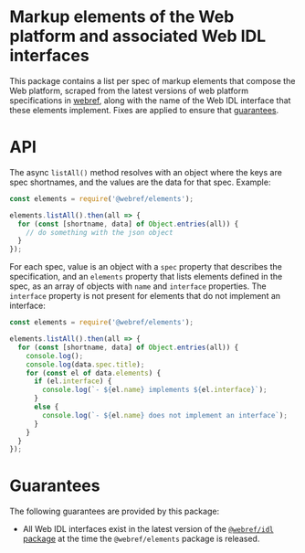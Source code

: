 # Markup elements of the Web platform and associated Web IDL interfaces

This package contains a list per spec of markup elements that compose the Web platform, scraped from the latest versions of web platform specifications in [webref](https://github.com/w3c/webref), along with the name of the Web IDL interface that these elements implement. Fixes are applied to ensure that [guarantees](#guarantees).


# API

The async `listAll()` method resolves with an object where the keys are spec shortnames, and the values are the data for that spec. Example:

```js
const elements = require('@webref/elements');

elements.listAll().then(all => {
  for (const [shortname, data] of Object.entries(all)) {
    // do something with the json object
  }
});
```

For each spec, value is an object with a `spec` property that describes the specification, and an `elements` property that lists elements defined in the spec, as an array of objects with `name` and `interface` properties. The `interface` property is not present for elements that do not implement an interface:

```js
const elements = require('@webref/elements');

elements.listAll().then(all => {
  for (const [shortname, data] of Object.entries(all)) {
    console.log();
    console.log(data.spec.title);
    for (const el of data.elements) {
      if (el.interface) {
        console.log(`- ${el.name} implements ${el.interface}`);
      }
      else {
        console.log(`- ${el.name} does not implement an interface`);
      }
    }
  }
});
```

# Guarantees

The following guarantees are provided by this package:
- All Web IDL interfaces exist in the latest version of the [`@webref/idl` package](https://www.npmjs.com/package/@webref/idl) at the time the `@webref/elements` package is released.
